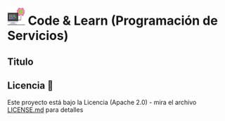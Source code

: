 # <img src=../../../images/computer.png width="40"> Code & Learn (Programación de Servicios)

## Titulo

## Licencia 📄

Este proyecto está bajo la Licencia (Apache 2.0) - mira el archivo [LICENSE.md](../../../../LICENSE.md) para detalles
